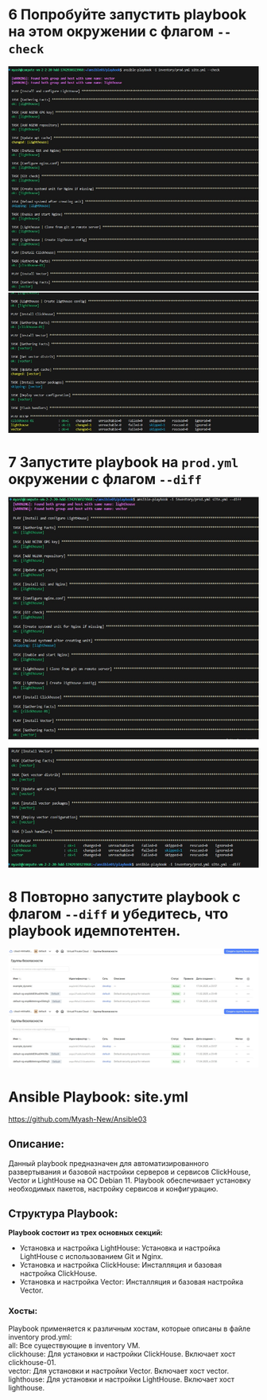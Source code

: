 # 6 Попробуйте запустить playbook на этом окружении с флагом `--check`
![ansible-playbook -i inventory/prod.yml site.yml --check](https://github.com/Myash-New/Ansible03/blob/main/check%2001.jpg)
![ansible-playbook -i inventory/prod.yml site.yml --check](https://github.com/Myash-New/Ansible03/blob/main/check%2002.jpg)
# 7 Запустите playbook на `prod.yml` окружении с флагом `--diff`
![ansible-playbook -i inventory/prod.yml site.yml --diff](https://github.com/Myash-New/Ansible03/blob/main/diff%2001%20-1.jpg)
![ansible-playbook -i inventory/prod.yml site.yml --diff](https://github.com/Myash-New/Ansible03/blob/main/diff%2001%20-2.jpg)
# 8 Повторно запустите playbook с флагом `--diff` и убедитесь, что playbook идемпотентен.
![ansible-playbook -i inventory/prod.yml site.yml --diff](https://github.com/Myash-New/ter-homework-my/blob/main/terr_03_security_groups.jpg)
![ansible-playbook -i inventory/prod.yml site.yml --diff](https://github.com/Myash-New/ter-homework-my/blob/main/terr_03_security_groups.jpg)

# Ansible Playbook: site.yml
https://github.com/Myash-New/Ansible03


## Описание:
Данный playbook предназначен для автоматизированного развертывания и базовой настройки серверов и сервисов ClickHouse, Vector и LightHouse на ОС Debian 11. Playbook обеспечивает установку необходимых пакетов, настройку сервисов и конфигурацию.  

## Структура Playbook:
**Playbook состоит из трех основных секций:**  
   - Установка и настройка LightHouse: Установка и настройка LightHouse с использованием Git и Nginx. 
   - Установка и настройка ClickHouse: Инсталляция и базовая настройка ClickHouse.  
   - Установка и настройка Vector: Инсталляция и базовая настройка Vector.  
    
### Хосты:
Playbook применяется к различным хостам, которые описаны в файле inventory prod.yml:  
    all: Все существующие в inventory VM.  
    clickhouse: Для установки и настройки ClickHouse. Включает хост clickhouse-01.  
    vector: Для установки и настройки Vector. Включает хост vector.  
    lighthouse: Для установки и настройки LightHouse. Включает хост lighthouse.  
